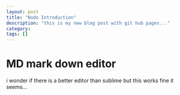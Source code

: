 ```yaml
---
layout: post
title: "Nodo Introduction"
description: "this is my new blog post with git hub pages..."
category: 
tags: []
---
```


# MD mark down editor
i wonder if there is a better editor than sublime but this works fine it seems...
